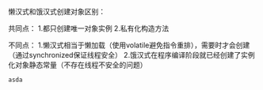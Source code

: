 懒汉式和饿汉式创建对象区别：

共同点：
    1.都只创建唯一对象实例
    2.私有化构造方法

不同点：
    1.懒汉式相当于懒加载（使用volatile避免指令重排），需要时才会创建（通过synchronized保证线程安全）
    2.饿汉式在程序编译阶段就已经创建了实例化对象静态常量（不存在线程不安全的问题）
    
    asda
